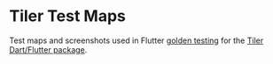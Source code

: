 # Tiler Test Maps

Test maps and screenshots used in Flutter [golden testing](https://api.flutter.dev/flutter/flutter_test/matchesGoldenFile.html) for the [Tiler Dart/Flutter package](https://pub.dev/packages/tiler).
